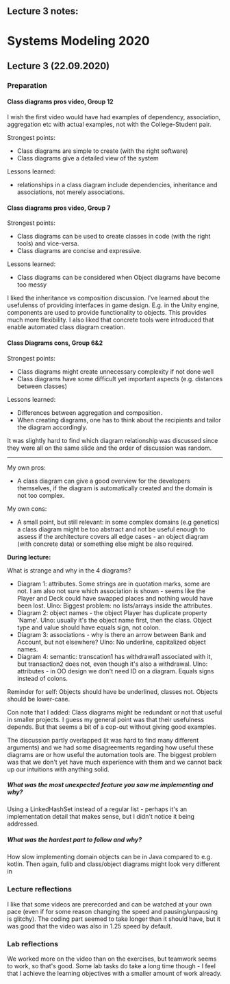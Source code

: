 Lecture 3 notes: 
------------------------
# Systems Modeling 2020

## Lecture 3 (22.09.2020)

### Preparation

#### Class diagrams pros video, Group 12

I wish the first video would have had examples of dependency, association, aggregation etc with actual examples, not with the College-Student pair.

Strongest points:
- Class diagrams are simple to create (with the right software)
- Class diagrams give a detailed view of the system

Lessons learned:
- relationships in a class diagram include dependencies, inheritance and associations, not merely associations.  


#### Class diagrams pros video, Group 7

Strongest points:
- Class diagrams can be used to create classes in code (with the right tools) and vice-versa.
- Class diagrams are concise and expressive.

Lessons learned:
- Class diagrams can be considered when Object diagrams have become too messy

I liked the inheritance vs composition discussion. I've learned about the usefulenss of providing interfaces in game design. E.g. in the Unity engine, components are used to provide functionality to objects. This provides much more flexibility.
I also liked that concrete tools were introduced that enable automated class diagram creation.

####  Class Diagrams cons, Group 6&2

Strongest points:
- Class diagrams might create unnecessary complexity if not done well
- Class diagrams have some difficult yet important aspects (e.g. distances between classes)

Lessons learned:
- Differences between aggregation and composition. 
- When creating diagrams, one has to think about the recipients and tailor the diagram accordingly.

It was slightly hard to find which diagram relationship was discussed since they were all on the same slide and the order of discussion was random.

----

My own pros:
- A class diagram can give a good overview for the developers themselves, if the diagram is automatically created and the domain is not too complex.

My own cons:
- A small point, but still relevant: in some complex domains (e.g genetics) a class diagram might be too abstract and not be useful enough to assess if the architecture covers all edge cases - an object diagram (with concrete data) or something else might be also required.

**During lecture:**

What is strange and why in the 4 diagrams? 

- Diagram 1: attributes. Some strings are in quotation marks, some are not. I am also not sure which association is shown - seems like the Player and Deck could have swapped places and nothing would have been lost. Ulno: Biggest problem: no lists/arrays inside the attributes.
- Diagram 2: object names - the object Player has duplicate property 'Name'. Ulno: usually it's the object name first, then the class. Object type and value should have equals sign, not colon.
- Diagram 3: associations - why is there an arrow between Bank and Account, but not elsewhere? Ulno: No underline, capitalized object names.
- Diagram 4: semantic: transcation1 has withdrawal1 associated with it, but transaction2 does not, even though it's also a withdrawal. Ulno: attributes - in OO design we don't need ID on a diagram. Equals signs instead of colons.

Reminder for self: Objects should have be underlined, classes not. Objects should be lower-case.


Con note that I added: Class diagrams might be redundant or not that useful in smaller projects. I guess my general point was that their usefulness depends. But that seems a bit of a cop-out without giving good examples. 

The discussion partly overlapped (it was hard to find many different arguments) and we had some disagreements regarding how useful these diagrams are or how useful the automation tools are. The biggest problem was that we don't yet have much experience with them and we cannot back up our intuitions with anything solid.

##### What was the most unexpected feature you saw me implementing and why?

Using a LinkedHashSet instead of a regular list - perhaps it's an implementation detail that makes sense, but I didn't notice it being addressed.

##### What was the hardest part to follow and why?

How slow implementing domain objects can be in Java compared to e.g. kotlin.  Then again, fulib and class/object diagrams might look very different in 

### Lecture reflections

I like that some videos are prerecorded and can be watched at your own pace (even if for some reason changing the speed and pausing/unpausing is glitchy). The coding part seemed to take longer than it should have, but it was good that the video was also in 1.25 speed by default.

### Lab reflections

We worked more on the video than on the exercises, but teamwork seems to work, so that's good. Some lab tasks do take a long time though - I feel that I achieve the learning objectives with a smaller amount of work already.
